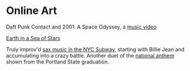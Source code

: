 # Online Art

Daft Punk Contact and 2001: A Space Odyssey, a [music video](https://vimeo.com/67497652)

[Earth in a Sea of Stars ](https://vimeo.com/420599154)

Truly improv'd [sax music in the NYC Subway](https://www.youtube.com/watch?v=27Dx6ztJ8jw), starting with Billie Jean and accumulating into a crazy battle. Another duet of the [national anthem](https://www.youtube.com/watch?v=y2V0rG_4Ax4) shown from the Portland State graduation.


